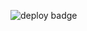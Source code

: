 ![deploy badge](https://github.com/2118479xamk/testiprojekti_1_az/actions/workflows/testiprojekti120240117114433.yml/badge.svg)
